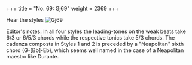+++
title = "No. 69: Gj69"
weight = 2369
+++

Hear the styles
![Gj69](/img/069DurDimM.jpg)

Editor's notes: In all four styles the leading-tones on the weak beats take 6/3 or 6/5/3 chords while the respective tonics take 5/3 chords. The cadenza composta in Styles 1 and 2 is preceded by a "Neapolitan" sixth chord (G-[Bb]-Eb), which seems well named in the case of a Neapolitan maestro like Durante.
